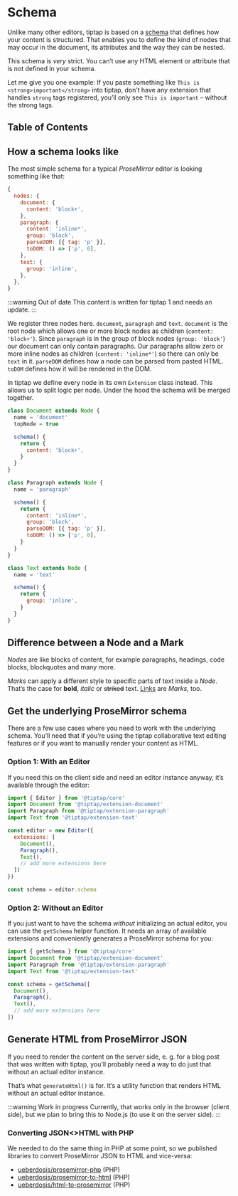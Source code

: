 # Schema
Unlike many other editors, tiptap is based on a [schema](https://prosemirror.net/docs/guide/#schema) that defines how your content is structured. That enables you to define the kind of nodes that may occur in the document, its attributes and the way they can be nested.

This schema is *very* strict. You can’t use any HTML element or attribute that is not defined in your schema.

Let me give you one example: If you paste something like `This is <strong>important</strong>` into tiptap, don’t have any extension that handles `strong` tags registered, you’ll only see `This is important` – without the strong tags.

## Table of Contents

## How a schema looks like

The most simple schema for a typical *ProseMirror* editor is looking something like that:

```js
{
  nodes: {
    document: {
      content: 'block+',
    },
    paragraph: {
      content: 'inline*',
      group: 'block',
      parseDOM: [{ tag: 'p' }],
      toDOM: () => ['p', 0],
    },
    text: {
      group: 'inline',
    },
  },
}
```

:::warning Out of date
This content is written for tiptap 1 and needs an update.
:::

We register three nodes here. `document`, `paragraph` and `text`. `document` is the root node which allows one or more block nodes as children (`content: 'block+'`). Since `paragraph` is in the group of block nodes (`group: 'block'`) our document can only contain paragraphs. Our paragraphs allow zero or more inline nodes as children (`content: 'inline*'`) so there can only be `text` in it. `parseDOM` defines how a node can be parsed from pasted HTML. `toDOM` defines how it will be rendered in the DOM.

In tiptap we define every node in its own `Extension` class instead. This allows us to split logic per node. Under the hood the schema will be merged together.

```js
class Document extends Node {
  name = 'document'
  topNode = true

  schema() {
    return {
      content: 'block+',
    }
  }
}

class Paragraph extends Node {
  name = 'paragraph'

  schema() {
    return {
      content: 'inline*',
      group: 'block',
      parseDOM: [{ tag: 'p' }],
      toDOM: () => ['p', 0],
    }
  }
}

class Text extends Node {
  name = 'text'

  schema() {
    return {
      group: 'inline',
    }
  }
}
```

## Difference between a Node and a Mark

*Nodes* are like blocks of content, for example paragraphs, headings, code blocks, blockquotes and many more.

*Marks* can apply a different style to specific parts of text inside a *Node*. That’s the case for **bold**, *italic* or ~~striked~~ text. [Links](#) are *Marks*, too.

## Get the underlying ProseMirror schema

There are a few use cases where you need to work with the underlying schema. You’ll need that if you’re using the tiptap collaborative text editing features or if you want to manually render your content as HTML.

### Option 1: With an Editor
If you need this on the client side and need an editor instance anyway, it’s available through the editor:

```js
import { Editor } from '@tiptap/core'
import Document from '@tiptap/extension-document'
import Paragraph from '@tiptap/extension-paragraph'
import Text from '@tiptap/extension-text'

const editor = new Editor({
  extensions: [
    Document(),
    Paragraph(),
    Text(),
    // add more extensions here
  ])
})

const schema = editor.schema
```

### Option 2: Without an Editor
If you just want to have the schema *without* initializing an actual editor, you can use the `getSchema` helper function. It needs an array of available extensions and conveniently generates a ProseMirror schema for you:

```js
import { getSchema } from '@tiptap/core'
import Document from '@tiptap/extension-document'
import Paragraph from '@tiptap/extension-paragraph'
import Text from '@tiptap/extension-text'

const schema = getSchema([
  Document(),
  Paragraph(),
  Text(),
  // add more extensions here
])
```

## Generate HTML from ProseMirror JSON

If you need to render the content on the server side, e. g. for a blog post that was written with tiptap, you’ll probably need a way to do just that without an actual editor instance.

That’s what `generateHtml()` is for. It’s a utility function that renders HTML without an actual editor instance.

:::warning Work in progress
Currently, that works only in the browser (client side), but we plan to bring this to Node.js (to use it on the server side).
:::

<demo name="Api/Schema/GenerateHtml" highlight="6,29-33"/>

### Converting JSON<>HTML with PHP

We needed to do the same thing in PHP at some point, so we published libraries to convert ProseMirror JSON to HTML and vice-versa:

* [ueberdosis/prosemirror-php](https://github.com/ueberdosis/prosemirror-php) (PHP)
* [ueberdosis/prosemirror-to-html](https://github.com/ueberdosis/prosemirror-to-html) (PHP)
* [ueberdosis/html-to-prosemirror](https://github.com/ueberdosis/html-to-prosemirror) (PHP)
